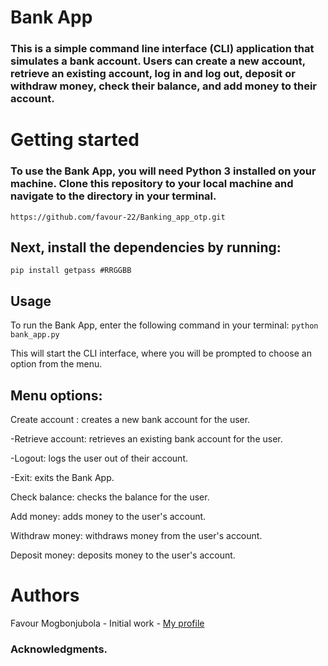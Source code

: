# Bank App

### This is a simple command line interface (CLI) application that simulates a bank account. Users can create a new account, retrieve an existing account, log in and log out, deposit or withdraw money, check their balance, and add money to their account.

# Getting started
 ### To use the Bank App, you will need Python 3 installed on your machine. Clone this repository to your local machine and navigate to the directory in your terminal.
 
 
```https://github.com/favour-22/Banking_app_otp.git```

## Next, install the dependencies by running:
```pip install getpass #RRGGBB```

## Usage
To run the Bank App, enter the following command in your terminal:
```python bank_app.py```


This will start the CLI interface, where you will be prompted to choose an option from the menu.

## Menu options:
Create account : creates a new bank account for the user.

-Retrieve account: retrieves an existing bank account for the user.

-Logout: logs the user out of their account.

-Exit: exits the Bank App.

Check balance: checks the balance for the user.

Add money: adds money to the user's account.

Withdraw money: withdraws money from the user's account.

Deposit money: deposits money to the user's account.



# Authors
Favour Mogbonjubola  - Initial work - [My profile ](https://github.com/favour-22/Banking_app_otp)


### Acknowledgments.


